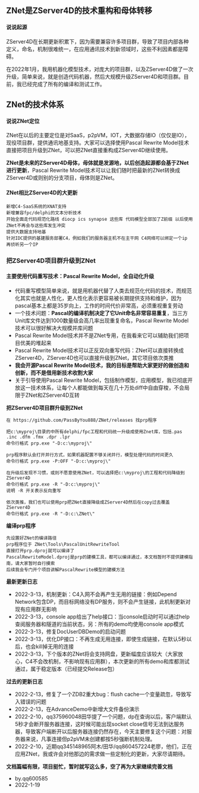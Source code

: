 ## ZNet是ZServer4D的技术重构和母体转移

#### 说说起源

ZServer4D在长期更新积累下，因为需要兼容许多项目群，导致了项目内部各种定义，命名，机制很难统一，在应用通讯技术到新领域时，这些不利因素都是障碍。

在2022年1月，我用机器化模型技术，对庞大的项目群，以及ZServer4D做了一次升级，简单来说，就是创造代码机器，然后大规模升级ZServer4D和项目群。目前，我已经完成了所有的编译和测试工作。

## ZNet的技术体系
#### 说说ZNet定位

ZNet在以后的主要定位是对SaaS，p2pVM，IOT，大数据存储IO（仅仅是IO），现役项目群，提供通讯地基支持。大家可以选择使用Pascal Rewrite Model技术直接把项目升级到ZNet，可以把ZNet直接重构成ZServer4D继续使用。

**ZNet是未来的ZServer4D母体，母体就是发源地，以后创造起源都会基于ZNet进行更新**，Pascal Rewrite Model技术可以让我们随时把最新的ZNet转换成ZServer4D或则别的分支项目，母体则是ZNet。

#### ZNet相比ZServer4D的大更新

```
新增C4-SaaS系统的XNAT支持
新增兼容fpc/delphi的文本分析技术
开始全面走代码规范化路线 diocp ics synapse 这些库 代码模型全部加了Z前缀 以后使用ZNet不再会与这些库发生冲突
提供大数据支持地基
针对IDC提供的基建服务部署C4，例如我们的服务器主机不在主干网 C4网络可以绑定一个ip 再侦听另一个IP
```

### 把ZServer4D项目群升级到ZNet
#### 主要使用代码重写技术：Pascal Rewrite Model，全自动化升级

- 代码重写模型简单来说，就是用机器代替了人类去规范化代码的技术，而规范化其实也就是人性化，更人性化表示更容易被长期提供支持和维护，因为pascal基本上都是35岁向上，工作的时间代价非常高，必须重视重复劳动
- 一个技术问题：**Pascal的编译机制决定了它Unit命名非常容易重复**，当三方Unit库文件达到1000数量级会高几率出现重复命名，Pascal Rewrite Model技术可以很好解决大规模并库问题
- Pascal Rewrite Model技术并不是ZNet专用，在我看来它可以辅助我们把项目优美的堆起来
- Pascal Rewrite Model技术可以正反双向重写代码：ZNet可以直接转换成ZServer4D，ZServer4D也可以直接升级到ZNet，其它项目依次类推
- **我会开源Pascal Rewrite Model技术，我的目标是帮助大家更好的做创造和创新，而不是借用新技术收割大家**
- 关于引导使用Pascal Rewrite Model，包括制作模型，应用模型，我已彻底开放这一技术体系，让每个人都能做到每天在几十万处diff中自由穿梭，不会局限于ZNet和ZServer4D互转

**把ZServer4D项目群升级到ZNet**

```
在 https://github.com/PassByYou888/ZNet/releases 找prp程序

把c:\myproj\目录的中所有delphi/fpc工程和代码统一升级成使用Znet库，包括.pas .inc .dfm .fmx .dpr .lpr
命令行格式 prp.exe "-D:c:\myproj\"

prp程序默认会打开并行方式，如果机器配置不够关闭并行，模型处理代码的时间更久
命令行格式 prp.exe -P:OFF "-D:c:\myproj\"

在升级后发现不习惯，或则不愿意使用ZNet，可以选择把c:\myproj\的工程和代码降级到ZServer4D
命令行格式 prp.exe -R "-D:c:\myproj\"
说明 -R 开关表示反向重写

依次类推，我们也可以使用prp把ZNet直接降级成ZServer4D然后在copy过去覆盖ZServer4D
命令行格式 prp.exe -R "-D:c:\ZNet\"
```

**编译prp程序**
```
先设置好ZNet的编译路径
prp程序位于 ZNet\Tools\PascalUnitRewriteTool
直接打开prp.dproj就可以编译了
PascalRewriteModel.dproj是prp的建模工具，都可以编译通过，本文档暂时不提供建模指南，请大家暂时自行摸索
后续我会专门开个项目讲解PascalRewrite模型的建模方法
```

**最新更新日志**

- 2022-3-13，机制更新：C4入网不会再产生无用的链接：例如Depend Network包含DP，而目标网络没有DP服务，则不会产生链接，此机制更新对现有应用群无影响
- 2022-3-13，console app给出了help接口：当console启动时可以通过help查阅服务器和隧道的当前状态，另：所有的demo均使用console app模式
- 2022-3-13，修复DocUserDBDemo的启动问题
- 2022-3-13，优化DP接口：不再生成无用连接，即使生成链接，在默认5秒以后，也会kill掉无用的连接
- 2022-3-13，下个版本的ZNet将会支持网盘，更新幅度应该较大（大家放心，C4不会改机制，不影响现有应用群），本次更新的所有demo和库都测试通过，属于稳定版本（已经提交Release包）

**过去的更新日志**

- 2022-2-13，修复了一个ZDB2重大bug：flush cache一个变量疏忽，导致写入错误的问题
- 2022-2-13，在AdvanceDemo中新增大文件备份演示
- 2022-2-10，qq375960048田华提了一个问题，dp在查询以后，客户端默认5秒才会断开服务器连接，这时候可能出现socket close信号无法到达服务器，导致客户端断开以后服务器连接仍然存在，今天主要修复这个问题：对服务器来说，凡事连接但p2pVM未创建都按5秒强断机制处理。
- 2022-2-10，近期qq345148965阿木/田华/qq860457224老廖，他们，正在应用ZNet，我或许会对他那边的需求做一些定制化的更新，大家尽请期待。

**文档篇幅有限，项目挺忙，暂时就写这么多，空了再为大家继续完善文档**
- by.qq600585
- 2022-1-19


